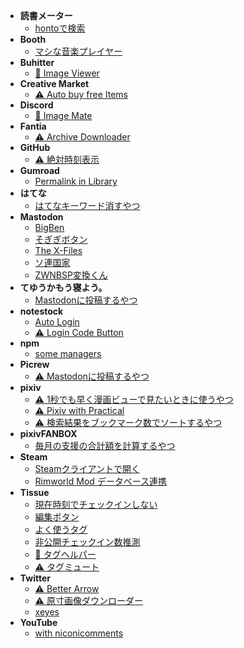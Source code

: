 -   **読書メーター**
    -   [hontoで検索](userscript/bookmeter/search-in-honto)
-   **Booth**
    -   [マシな音楽プレイヤー](userscript/booth/still-better-player)
-   **Buhitter**
    -   [🚧 Image Viewer](userscript/buhitter/image-viewer)
-   **Creative Market**
    -   [⚠️ Auto buy free Items](userscript/creativemarket/auto-buy-free-items)
-   **Discord**
    -   [🚧 Image Mate](userscript/discord/image-mate)
-   **Fantia**
    -   [⚠️ Archive Downloader](userscript/fantia/archive-downloader)
-   **GitHub**
    -   [⚠️ 絶対時刻表示](userscript/github/absolute-time-display)
-   **Gumroad**
    -   [Permalink in Library](userscript/gumroad/permalink-In-library)
-   **はてな**
    -   [はてなキーワード消すやつ](userscript/hatena/remove-hatena-keyword)
-   **Mastodon**
    -   [BigBen](userscript/mastodon/big-ben)
    -   [そぎぎボタン](userscript/mastodon/sogigi)
    -   [The X-Files](userscript/mastodon/the-x-files)
    -   [ソ連国家](userscript/mastodon/ussr)
    -   [ZWNBSP変換くん](userscript/mastodon/zwnbsp-button)
-   **てゆうかもう寝よう。**
    -   [Mastodonに投稿するやつ](userscript/mouneyou/mastodon-integration)
-   **notestock**
    -   [Auto Login](userscript/notestock/auto-login)
    -   [⚠️ Login Code Button](userscript/notestock/login-code-button)
-   **npm**
    -   [some managers](userscript/npm/some-manager)
-   **Picrew**
    -   [⚠️ Mastodonに投稿するやつ](userscript/picrew/mastodon-integration)
-   **pixiv**
    -   [⚠️ 1秒でも早く漫画ビューで見たいときに使うやつ](userscript/pixiv/add-manga-view-button)
    -   [⚠️ Pixiv with Practical](userscript/pixiv/pixiv-with-practical)
    -   [⚠️ 検索結果をブックマーク数でソートするやつ](userscript/pixiv/sort-search-result)
-   **pixivFANBOX**
    -   [毎月の支援の合計額を計算するやつ](userscript/pixivfanbox/count-total-support-for-creators)
-   **Steam**
    -   [Steamクライアントで開く](userscript/steam-community/open-in-client)
    -   [Rimworld Mod データベース連携](userscript/steam-community/rimworld-moddb-integration)
-   **Tissue**
    -   [現在時刻でチェックインしない](userscript/tissue/dont-realtime-checkin)
    -   [編集ボタン](userscript/tissue/edit-button)
    -   [よく使うタグ](userscript/tissue/favorite-tags)
    -   [非公開チェックイン数推測](userscript/tissue/guess-private-checkin-counts)
    -   [🚧 タグヘルパー](userscript/tissue/tag-helper)
    -   [⚠️ タグミュート](userscript/tissue/tag-mute)
-   **Twitter**
    -   [⚠️ Better Arrow](userscript/twitter/better-arrow)
    -   [⚠️ 原寸画像ダウンローダー](userscript/twitter/download-original-image)
    -   [xeyes](userscript/twitter/xeyes)
-   **YouTube**
    -   [with niconicomments](userscript/youtube/with-niconicomments)
